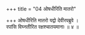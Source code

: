 +++
title = "04 ओषधीरिति मातरो"

+++
ओषधीरिति मातरो यद्वो देवीरपब्रुवे ।  
रपांसि विघ्नतीरित रक्षश्चातयमानाः ॥ ४ ॥